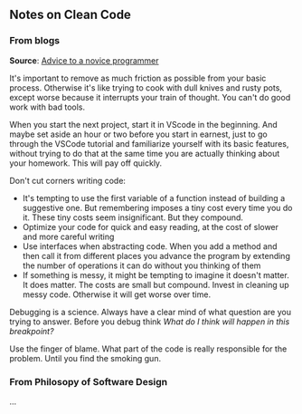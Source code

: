 
## Notes on Clean Code

### From blogs

**Source**: [Advice to a novice programmer](https://blog.plover.com/prog/katara-advice.html)

It's important to remove as much friction as possible from your basic process. Otherwise it's like trying to cook with dull knives and rusty pots, except worse because it interrupts your train of thought. You can't do good work with bad tools.

When you start the next project, start it in VScode in the beginning. And maybe set aside an hour or two before you start in earnest, just to go through the VSCode tutorial and familiarize yourself with its basic features, without trying to do that at the same time you are actually thinking about your homework. This will pay off quickly.

Don't cut corners writing code:
- It's tempting to use the first variable of a function instead of building a suggestive one. But remembering imposes a tiny cost every time you do it. These tiny costs seem insignificant. But they compound.
- Optimize your code for quick and easy reading, at the cost of slower and more careful writing
- Use interfaces when abstracting code. When you add a method and then call it from different places you advance the program by extending the number of operations it can do without you thinking of them
- If something is messy, it might be tempting to imagine it doesn't matter. It does matter. The costs are small but compound. Invest in cleaning up messy code. Otherwise it will get worse over time.

Debugging is a science. Always have a clear mind of what question are you trying to answer. Before you debug think *What do I think will happen in this breakpoint?* 

Use the finger of blame. What part of the code is really responsible for the problem. Until you find the smoking gun.


### From Philosopy of Software Design

...
